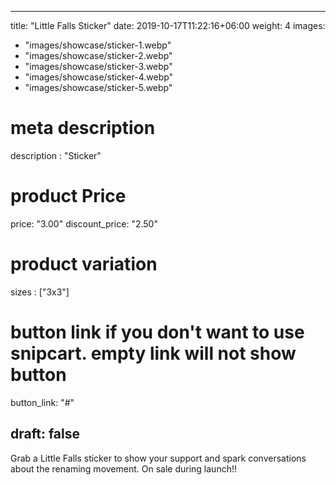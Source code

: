 
---
title: "Little Falls Sticker"
date: 2019-10-17T11:22:16+06:00
weight: 4
images: 
  - "images/showcase/sticker-1.webp"
  - "images/showcase/sticker-2.webp"
  - "images/showcase/sticker-3.webp"
  - "images/showcase/sticker-4.webp"
  - "images/showcase/sticker-5.webp"

# meta description
description : "Sticker"

# product Price
price: "3.00"
discount_price: "2.50"

# product variation
sizes : ["3x3"]

# button link if you don't want to use snipcart. empty link will not show button
button_link: "#"

draft: false
---

Grab a Little Falls sticker to show your support and spark conversations about the renaming movement. On sale during launch!!